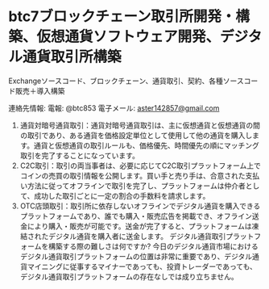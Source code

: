 # btc7ブロックチェーン取引所開発・構築、仮想通貨ソフトウェア開発、デジタル通貨取引所構築

Exchangeソースコード、ブロックチェーン、通貨取引、契約、各種ソースコード販売＋導入構築

連絡先情報: 電報: @btc853 電子メール: aster142857@gmail.com

1. 通貨対暗号通貨取引：通貨対暗号通貨取引は、主に仮想通貨と仮想通貨の間の取引であり、ある通貨を価格設定単位として使用して他の通貨を購入します。通貨と仮想通貨の取引ルールも、価格優先、時間優先の順にマッチング取引を完了することになっています。
2. C2C取引：取引の両当事者は、必要に応じてC2C取引プラットフォーム上でコインの売買の取引情報を公開します。買い手と売り手は、合意された支払い方法に従ってオフラインで取引を完了し、プラットフォームは仲介者として、成功した取引ごとに一定の割合の手数料を請求します。
3. OTC店頭取引：取引所に依存しないオフラインでデジタル通貨を購入できるプラットフォームであり、誰でも購入・販売広告を掲載でき、オフライン送金により購入・販売が可能です。送金が完了すると、プラットフォームは凍結されたデジタル通貨を購入者に送金します。
デジタル通貨取引プラットフォームを構築する際の難しさは何ですか?
今日のデジタル通貨市場におけるデジタル通貨取引プラットフォームの位置は非常に重要であり、デジタル通貨マイニングに従事するマイナーであっても、投資トレーダーであっても、デジタル通貨取引プラットフォームの存在なしでは成り立ちません。
